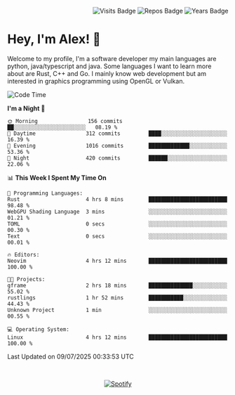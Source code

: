 <p align="right">
  <img src="https://badges.pufler.dev/visits/Alextibtab/Alextibtab" alt="Visits Badge">
  <img src="https://badges.pufler.dev/repos/Alextibtab/" alt="Repos Badge">
  <img src="https://badges.pufler.dev/years/Alextibtab/" alt="Years Badge">
</p>

<h1 align="left">Hey, I'm Alex! 💽 </h1>

Welcome to my profile, I'm a software developer my main languages are python, java/typescript and java. Some languages I want to learn more about are Rust, C++ and Go. I mainly know web development but am interested in graphics programming using OpenGL or Vulkan.

<!--START_SECTION:waka-->
![Code Time](http://img.shields.io/badge/Code%20Time-166%20hrs%207%20mins-blue)

**I'm a Night 🦉** 

```text
🌞 Morning                156 commits         ██░░░░░░░░░░░░░░░░░░░░░░░   08.19 % 
🌆 Daytime                312 commits         ████░░░░░░░░░░░░░░░░░░░░░   16.39 % 
🌃 Evening                1016 commits        █████████████░░░░░░░░░░░░   53.36 % 
🌙 Night                  420 commits         ██████░░░░░░░░░░░░░░░░░░░   22.06 % 
```


📊 **This Week I Spent My Time On** 

```text
💬 Programming Languages: 
Rust                     4 hrs 8 mins        █████████████████████████   98.48 % 
WebGPU Shading Language  3 mins              ░░░░░░░░░░░░░░░░░░░░░░░░░   01.21 % 
TOML                     0 secs              ░░░░░░░░░░░░░░░░░░░░░░░░░   00.30 % 
Text                     0 secs              ░░░░░░░░░░░░░░░░░░░░░░░░░   00.01 % 

🔥 Editors: 
Neovim                   4 hrs 12 mins       █████████████████████████   100.00 % 

🐱‍💻 Projects: 
gframe                   2 hrs 18 mins       ██████████████░░░░░░░░░░░   55.02 % 
rustlings                1 hr 52 mins        ███████████░░░░░░░░░░░░░░   44.43 % 
Unknown Project          1 min               ░░░░░░░░░░░░░░░░░░░░░░░░░   00.55 % 

💻 Operating System: 
Linux                    4 hrs 12 mins       █████████████████████████   100.00 % 
```


 Last Updated on 09/07/2025 00:33:53 UTC
<!--END_SECTION:waka-->
&nbsp;<div align="center">
  [![Spotify](https://spotify-now-playing-wine-six.vercel.app/api/spotify?border_color=ffffff)](https://open.spotify.com/user/pmo1v2ejnt42kgp5jar5drtag)
</div>

